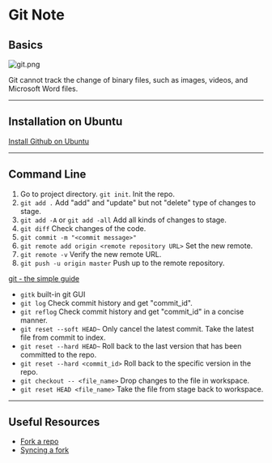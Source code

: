 # Git Note

## Basics

![git.png](img/git.png)

Git cannot track the change of binary files, such as images, videos, and Microsoft Word files.  

---

## Installation on Ubuntu

[Install Github on Ubuntu](https://linuxtechlab.com/how-to-install-github-on-ubuntu-step-by-step/)

---

## Command Line

1. Go to project directory. `git init`. Init the repo.
2. `git add .` Add "add" and "update" but not "delete" type of changes to stage.
3. `git add -A` or `git add -all` Add all kinds of changes to stage.
4. `git diff` Check changes of the code.
5. `git commit -m "<commit message>"`
6. `git remote add origin <remote repository URL>` Set the new remote.
7. `git remote -v` Verify the new remote URL.
8. `git push -u origin master` Push up to the remote repository.

[git - the simple guide](http://rogerdudler.github.io/git-guide/)

- `gitk` built-in git GUI
- `git log` Check commit history and get "commit_id".
- `git reflog` Check commit history and get "commit_id" in a concise manner.
- `git reset --soft HEAD~` Only cancel the latest commit. Take the latest file from commit to index.
- `git reset --hard HEAD~` Roll back to the last version that has been committed to the repo.
- `git reset --hard <commit_id>` Roll back to the specific version in the repo.
- `git checkout -- <file_name>` Drop changes to the file in workspace.
- `git reset HEAD <file_name>` Take the file from stage back to workspace.

---

## Useful Resources

- [Fork a repo](https://help.github.com/articles/fork-a-repo/)
- [Syncing a fork](https://help.github.com/articles/syncing-a-fork/)
